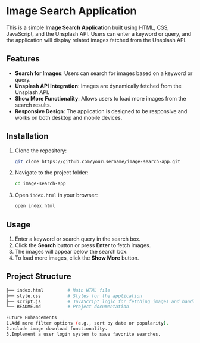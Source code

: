# Image Search Application

This is a simple **Image Search Application** built using HTML, CSS, JavaScript, and the Unsplash API. Users can enter a keyword or query, and the application will display related images fetched from the Unsplash API.

## Features
- **Search for Images**: Users can search for images based on a keyword or query.
- **Unsplash API Integration**: Images are dynamically fetched from the Unsplash API.
- **Show More Functionality**: Allows users to load more images from the search results.
- **Responsive Design**: The application is designed to be responsive and works on both desktop and mobile devices.


## Installation

1. Clone the repository:
    ```bash
    git clone https://github.com/yourusername/image-search-app.git
    ```

2. Navigate to the project folder:
    ```bash
    cd image-search-app
    ```

3. Open `index.html` in your browser:
    ```bash
    open index.html
    ```

## Usage

1. Enter a keyword or search query in the search box.
2. Click the **Search** button or press **Enter** to fetch images.
3. The images will appear below the search box. 
4. To load more images, click the **Show More** button.

## Project Structure

```bash
├── index.html         # Main HTML file
├── style.css          # Styles for the application
├── script.js          # JavaScript logic for fetching images and handling pagination
└── README.md          # Project documentation

Future Enhancements
1.Add more filter options (e.g., sort by date or popularity).
2.nclude image download functionality.
3.Implement a user login system to save favorite searches.
